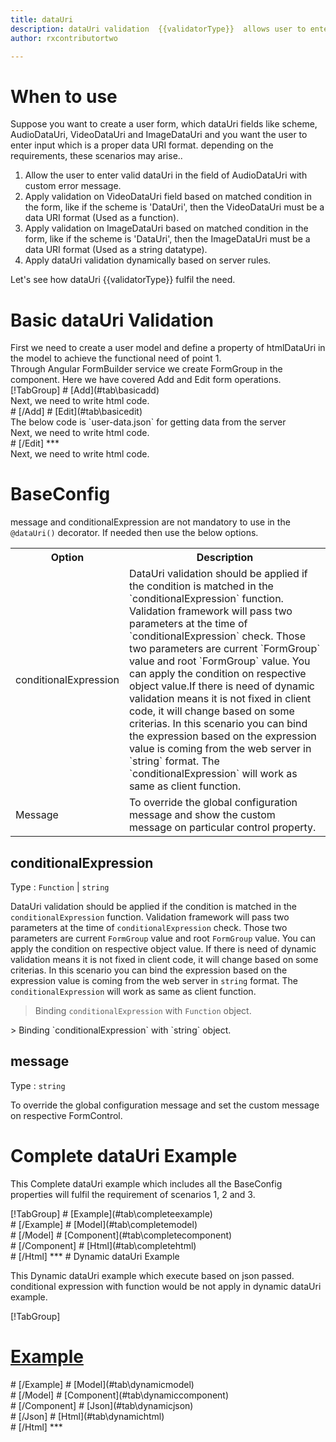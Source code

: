 ```yaml
---
title: dataUri
description: dataUri validation  {{validatorType}}  allows user to enter the input which is a valid data Uri.
author: rxcontributortwo

---
```

# When to use
Suppose you want to create a user form, which dataUri fields like scheme, AudioDataUri, VideoDataUri and ImageDataUri and you want the user to enter input which is a proper data URI format. depending on the requirements, these scenarios may arise..
<ol>
   <li>Allow the user to enter valid dataUri in the field of AudioDataUri with custom error message.</li>
   <li>Apply validation on VideoDataUri  field based on matched condition in the form, like if the scheme is 'DataUri', then the VideoDataUri  must be a data URI format (Used as a function).</li>
   <li>Apply validation on ImageDataUri based on matched condition in the form, like if the scheme is 'DataUri', then the ImageDataUri must be a data URI format (Used as a string datatype).</li>
   <li>Apply dataUri validation dynamically based on server rules.</li>
</ol>
Let's see how dataUri  {{validatorType}}  fulfil the need.

# Basic dataUri Validation
<data-scope scope="['decorator']">
First we need to create a user model and define a property of htmlDataUri in the model to achieve the functional need of point 1.
<div component="app-code" key="dataUri-add-model"></div> 
</data-scope>
Through Angular FormBuilder service we create FormGroup in the component.
Here we have covered Add and Edit form operations. 

<data-scope scope="['decorator']">
<div component="app-tabs" key="basic-operations"></div>
[!TabGroup]
# [Add](#tab\basicadd)
<div component="app-code" key="dataUri-add-component"></div> 
Next, we need to write html code.
<div component="app-code" key="dataUri-add-html"></div> 
<div component="app-example-runner" ref-component="app-dataUri-add"></div>
# [/Add]
# [Edit](#tab\basicedit)
<div component="app-code" key="dataUri-edit-component"></div>
The below code is `user-data.json` for getting data from the server 
<div component="app-code" key="dataUri-edit-json"></div> 
Next, we need to write html code.
<div component="app-code" key="dataUri-edit-html"></div> 
<div component="app-example-runner" ref-component="app-dataUri-edit"></div>
# [/Edit]
***
</data-scope>

<data-scope scope="['validator','template-driven']">
<div component="app-code" key="dataUri-add-component"></div> 
Next, we need to write html code.
<div component="app-code" key="dataUri-add-html"></div> 
<div component="app-example-runner" ref-component="app-dataUri-add"></div>
</data-scope>

# BaseConfig
message and conditionalExpression are not mandatory to use in the `@dataUri()` decorator. If needed then use the below options.

<table class="table table-bordered table-striped">
<tr><th>Option</th><th>Description</th></tr>
<tr><td><a  (click)='scrollTo("#conditionalExpression")' title="conditionalExpression">conditionalExpression</a></td><td>DataUri validation should be applied if the condition is matched in the `conditionalExpression` function. Validation framework will pass two parameters at the time of `conditionalExpression` check. Those two parameters are current `FormGroup` value and root `FormGroup` value. You can apply the condition on respective object value.If there is need of dynamic validation means it is not fixed in client code, it will change based on some criterias. In this scenario you can bind the expression based on the expression value is coming from the web server in `string` format. The `conditionalExpression` will work as same as client function.</td></tr>
<tr><td><a  (click)='scrollTo("#message")' title="message">Message</a></td><td>To override the global configuration message and show the custom message on particular control property.</td></tr>
</table>

## conditionalExpression 
Type :  `Function`  |  `string` 

DataUri validation should be applied if the condition is matched in the `conditionalExpression` function. Validation framework will pass two parameters at the time of `conditionalExpression` check. Those two parameters are current `FormGroup` value and root `FormGroup` value. You can apply the condition on respective object value.
If there is need of dynamic validation means it is not fixed in client code, it will change based on some criterias. In this scenario you can bind the expression based on the expression value is coming from the web server in `string` format. The `conditionalExpression` will work as same as client function.

> Binding `conditionalExpression` with `Function` object.
<div component="app-code" key="dataUri-conditionalExpressionExampleFunction-model"></div> 
> Binding `conditionalExpression` with `string` object.
<div component="app-code" key="dataUri-conditionalExpressionExampleString-model"></div> 

<div component="app-example-runner" ref-component="app-dataUri-conditionalExpression" title="dataUri decorators with conditionalExpression" key="conditionalExpression"></div>

## message 
Type :  `string` 

To override the global configuration message and set the custom message on respective FormControl.

<div component="app-code" key="dataUri-messageExample-model"></div> 
<div component="app-example-runner" ref-component="app-dataUri-message" title="dataUri decorators with message" key="message"></div>

# Complete dataUri Example

This Complete dataUri example which includes all the BaseConfig properties will fulfil the requirement of scenarios 1, 2 and 3.

<div component="app-tabs" key="complete"></div>
[!TabGroup]
# [Example](#tab\completeexample)
<div component="app-example-runner" ref-component="app-dataUri-complete"></div>
# [/Example]
<data-scope scope="['decorator']">
# [Model](#tab\completemodel)
<div component="app-code" key="dataUri-complete-model"></div> 
# [/Model]
</data-scope>
# [Component](#tab\completecomponent)
<div component="app-code" key="dataUri-complete-component"></div> 
# [/Component]
# [Html](#tab\completehtml)
<div component="app-code" key="dataUri-complete-html"></div> 
# [/Html]
***

<data-scope scope="['decorator','validator']">
# Dynamic dataUri Example

This Dynamic dataUri example which execute based on json passed. conditional expression with function would be not apply in dynamic dataUri example. 

<div component="app-tabs" key="dynamic"></div>

[!TabGroup]
# [Example](#tab\dynamicexample)
<div component="app-example-runner" ref-component="app-dataUri-dynamic"></div>
# [/Example]
<data-scope scope="['decorator']">
# [Model](#tab\dynamicmodel)
<div component="app-code" key="dataUri-dynamic-model"></div>
# [/Model]
</data-scope>
# [Component](#tab\dynamiccomponent)
<div component="app-code" key="dataUri-dynamic-component"></div>
# [/Component]
# [Json](#tab\dynamicjson)
<div component="app-code" key="dataUri-dynamic-json"></div>
# [/Json]
# [Html](#tab\dynamichtml)
<div component="app-code" key="dataUri-dynamic-html"></div>
# [/Html]
***
</data-scope>
